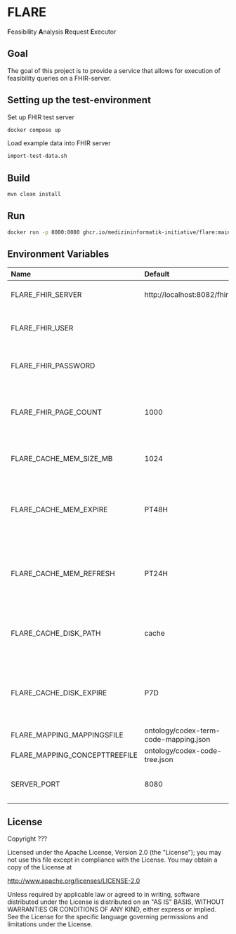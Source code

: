 # FLARE

**F**easibi**l**ity **A**nalysis **R**equest **E**xecutor

## Goal

The goal of this project is to provide a service that allows for execution of feasibility queries on a FHIR-server.

## Setting up the test-environment

Set up FHIR test server

```sh 
docker compose up
```

Load example data into FHIR server

```sh 
import-test-data.sh
```

## Build

```sh
mvn clean install
```

## Run

```sh
docker run -p 8080:8080 ghcr.io/medizininformatik-initiative/flare:main
```

## Environment Variables

| Name                          | Default                               | Description                                                                                      |
|:------------------------------|:--------------------------------------|:-------------------------------------------------------------------------------------------------|
| FLARE_FHIR_SERVER             | http://localhost:8082/fhir            | The base URL of the FHIR server to use.                                                          |
| FLARE_FHIR_USER               |                                       | The username to use for HTTP Basic Authentication.                                               |
| FLARE_FHIR_PASSWORD           |                                       | The password to use for HTTP Basic Authentication.                                               |
| FLARE_FHIR_PAGE_COUNT         | 1000                                  | The number of resources per page to request from the FHIR server.                                |
| FLARE_CACHE_MEM_SIZE_MB       | 1024                                  | The size of the in-memory cache in mebibytes.                                                    |
| FLARE_CACHE_MEM_EXPIRE        | PT48H                                 | The duration after which in-memory cache entries should expire in [ISO_8601 durations][1].       |
| FLARE_CACHE_MEM_REFRESH       | PT24H                                 | The duration after which in-memory cache entries should be refreshed in [ISO_8601 durations][1]. |
| FLARE_CACHE_DISK_PATH         | cache                                 | The name of the directory in which the on-disk cache should be written.                          |
| FLARE_CACHE_DISK_EXPIRE       | P7D                                   | The duration after which on-disk cache entries should expire in [ISO_8601 durations][1].         |
| FLARE_MAPPING_MAPPINGSFILE    | ontology/codex-term-code-mapping.json |                                                                                                  |
| FLARE_MAPPING_CONCEPTTREEFILE | ontology/codex-code-tree.json         |                                                                                                  |
| SERVER_PORT                   | 8080                                  | The port at which Flare provides its REST API.                                                   |

## License

Copyright ???

Licensed under the Apache License, Version 2.0 (the "License"); you may not use this file except in compliance with the License. You may obtain a copy of the License at

http://www.apache.org/licenses/LICENSE-2.0

Unless required by applicable law or agreed to in writing, software distributed under the License is distributed on an "AS IS" BASIS, WITHOUT WARRANTIES OR CONDITIONS OF ANY KIND, either express or implied. See the License for the specific language governing permissions and limitations under the License.

[1]: <https://en.wikipedia.org/wiki/ISO_8601>
